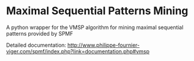 # Maximal Sequential Patterns Mining

A python wrapper for the VMSP algorithm for mining maximal sequential patterns provided by SPMF

Detailed documentation: http://www.philippe-fournier-viger.com/spmf/index.php?link=documentation.php#vmsp
